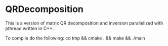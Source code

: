 # QRDecomposition
This is a version of matrix QR decomposition and inversion parallelized with pthread written in C++.

To compile do the following:
  cd tmp && cmake . && make && ./main
